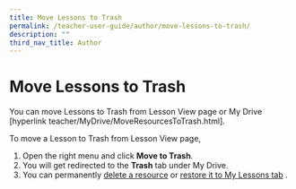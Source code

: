 ```yaml
---
title: Move Lessons to Trash
permalink: /teacher-user-guide/author/move-lessons-to-trash/
description: ""
third_nav_title: Author
---
```

<h1 id="move-lessons-to-trash">Move Lessons to Trash</h1>
<p>You can move Lessons to Trash from Lesson View page or My Drive [hyperlink teacher/MyDrive/MoveResourcesToTrash.html].</p>
<p>To move a Lesson to Trash from Lesson View page,</p>
<ol>
<li>Open the right menu and click <strong>Move to Trash</strong>.</li>
<li>You will get redirected to the <strong>Trash</strong> tab under My Drive.</li>
<li>You can permanently <a target="_blank" href="/teacher-user-guide/organise/delete-resources/">delete a resource</a> or <a target="_blank" href="/teacher-user-guide/organise/restore-resources-from-trash/">restore it to My Lessons tab</a> .</li>
</ol>